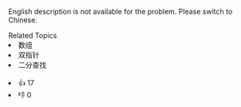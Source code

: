 <p>English description is not available for the problem. Please switch to Chinese.</p>
<div><div>Related Topics</div><div><li>数组</li><li>双指针</li><li>二分查找</li></div></div><br><div><li>👍 17</li><li>👎 0</li></div>